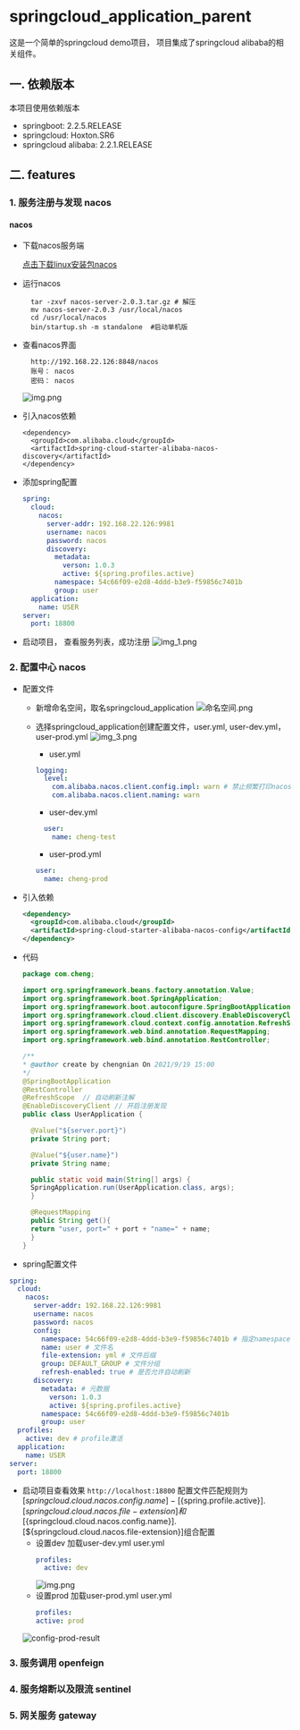 # springcloud_application_parent

这是一个简单的springcloud demo项目， 项目集成了springcloud alibaba的相关组件。

## 一. 依赖版本

本项目使用依赖版本

* springboot: 2.2.5.RELEASE
* springcloud: Hoxton.SR6
* springcloud alibaba: 2.2.1.RELEASE

## 二. features

### 1. 服务注册与发现 nacos

#### nacos

* 下载nacos服务端

  [点击下载linux安装包nacos](https://github.com/alibaba/nacos/releases/download/2.0.3/nacos-server-2.0.3.tar.gz)

* 运行nacos
  ```
    tar -zxvf nacos-server-2.0.3.tar.gz # 解压
    mv nacos-server-2.0.3 /usr/local/nacos 
    cd /usr/local/nacos
    bin/startup.sh -m standalone  #启动单机版
  ```
* 查看nacos界面
  ```
    http://192.168.22.126:8848/nacos
    账号： nacos
    密码： nacos
  ```
  ![img.png](readmeImg/nacos-main_page.png)
* 引入nacos依赖
  ```
  <dependency>
    <groupId>com.alibaba.cloud</groupId>
    <artifactId>spring-cloud-starter-alibaba-nacos-discovery</artifactId>
  </dependency>
  ```
* 添加spring配置
  ```yaml
  spring:
    cloud:
      nacos:
        server-addr: 192.168.22.126:9981
        username: nacos
        password: nacos
        discovery:
          metadata:
            verson: 1.0.3
            active: ${spring.profiles.active}
          namespace: 54c66f09-e2d8-4ddd-b3e9-f59856c7401b
          group: user
    application:
      name: USER
  server:
    port: 18800  
  ```
* 启动项目， 查看服务列表，成功注册
![img_1.png](readmeImg/nacos-service-list.png)
### 2. 配置中心 nacos
* 配置文件
  * 新增命名空间，取名springcloud_application
  ![命名空间.png](readmeImg/nacos-namespace-list.png)
  * 选择springcloud_application创建配置文件，user.yml, user-dev.yml，user-prod.yml
  ![img_3.png](readmeImg/nacos-config-list.png)
    
    * user.yml
    ```yaml
    logging:
      level:
        com.alibaba.nacos.client.config.impl: warn # 禁止频繁打印nacos心跳日志
        com.alibaba.nacos.client.naming: warn
    ```
    
    * user-dev.yml
    ```yaml
      user:
        name: cheng-test
    ```
    
    * user-prod.yml
    ```yaml
    user:
      name: cheng-prod
    ```
    
* 引入依赖
  
  ```xml
  <dependency>
    <groupId>com.alibaba.cloud</groupId>
    <artifactId>spring-cloud-starter-alibaba-nacos-config</artifactId>
  </dependency>
  ```
* 代码
  ```java
  package com.cheng;
  
  import org.springframework.beans.factory.annotation.Value;
  import org.springframework.boot.SpringApplication;
  import org.springframework.boot.autoconfigure.SpringBootApplication;
  import org.springframework.cloud.client.discovery.EnableDiscoveryClient;
  import org.springframework.cloud.context.config.annotation.RefreshScope;
  import org.springframework.web.bind.annotation.RequestMapping;
  import org.springframework.web.bind.annotation.RestController;
  
  /**
  * @author create by chengnian On 2021/9/19 15:00
  */
  @SpringBootApplication
  @RestController
  @RefreshScope  // 自动刷新注解
  @EnableDiscoveryClient // 开启注册发现
  public class UserApplication {
  
    @Value("${server.port}")
    private String port;
  
    @Value("${user.name}")
    private String name;
  
    public static void main(String[] args) {
    SpringApplication.run(UserApplication.class, args);
    }
  
    @RequestMapping
    public String get(){
    return "user, port=" + port + "name=" + name;
    }
  }
* spring配置文件
```yaml
spring:
  cloud:
    nacos:
      server-addr: 192.168.22.126:9981
      username: nacos
      password: nacos
      config:
        namespace: 54c66f09-e2d8-4ddd-b3e9-f59856c7401b # 指定namespace  即命名空间springcloud_application的id
        name: user # 文件名
        file-extension: yml # 文件后缀
        group: DEFAULT_GROUP # 文件分组
        refresh-enabled: true # 是否允许自动刷新
      discovery:
        metadata: # 元数据
          verson: 1.0.3
          active: ${spring.profiles.active}
        namespace: 54c66f09-e2d8-4ddd-b3e9-f59856c7401b
        group: user
  profiles:
    active: dev # profile激活
  application:
    name: USER
server:
  port: 18800
```

* 启动项目查看效果
  `
  http://localhost:18800
  `
  配置文件匹配规则为 
  [${springcloud.cloud.nacos.config.name}]-[${spring.profile.active}].[${springcloud.cloud.nacos.file-extension}]
  和[${springcloud.cloud.nacos.config.name}].[${springcloud.cloud.nacos.file-extension}]组合配置
  * 设置dev  加载user-dev.yml user.yml
    ```yaml
    profiles:
      active: dev
    ```
    ![img.png](readmeImg/config-dev-result.png)
  * 设置prod  加载user-prod.yml user.yml
    ```yaml 
    profiles:
    active: prod
    ```
  ![config-prod-result](readmeImg/config-prod-result.png)

### 3. 服务调用 openfeign

### 4. 服务熔断以及限流 sentinel

### 5. 网关服务 gateway




